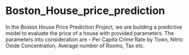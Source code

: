 # Boston_House_price_prediction
In the Boston House Price Prediction Project, we are building a predictive model to evaluate the price of a house with provided parameters. The parameters into consideration are - Per Capita Crime Rate by Town, Nitric Oxide Concentration, Average number of Rooms, Tax etc.

